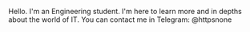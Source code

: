 Hello.
I'm an Engineering student.
I'm here to learn more and in depths about the world of IT.
You can contact me in Telegram: @httpsnone
